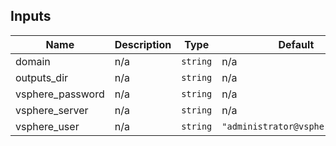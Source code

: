 <!-- BEGIN_TF_DOCS -->
<!-- This section will be overridden by terraform-docs. Do not change it.-->
## Inputs

| Name | Description | Type | Default | Required |
|------|-------------|------|---------|:--------:|
| domain | n/a | `string` | n/a | yes |
| outputs\_dir | n/a | `string` | n/a | yes |
| vsphere\_password | n/a | `string` | n/a | yes |
| vsphere\_server | n/a | `string` | n/a | yes |
| vsphere\_user | n/a | `string` | `"administrator@vsphere.local"` | no |
<!-- END_TF_DOCS -->